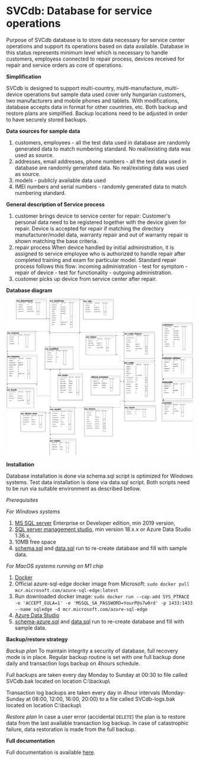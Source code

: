 # SVCdb: Database for service operations
Purpose of SVCdb database is to store data necessary for service center operations and support its operations based on data available. Database in this status represents minimum level which is necessary to handle customers, employess connected to repair process, devices received for repair and service orders as core of operations.

**Simplification**

SVCdb is designed to support multi-country, multi-manufacture, multi-device operations but sample data used cover only hungarian customers, two manufacturers and mobile phones and tablets. With modifications, database accepts data in format for other countries, etc. 
Both backup and restore plans are simplified. Backup locations need to be adjusted in order to have securely stored backups.

**Data sources for sample data**
1. customers, employees - all the test data used in database are randomly generated data to match numbering standard. No real/existing data was used as source.
2. addresses, email addresses, phone numbers - all the test data used in database are randomly generated data. No real/existing data was used as source.
3. models - publicly available data used
4. IMEI numbers and serial numbers - randomly generated data to match numbering standard.

**General description of Service process** 
1. customer brings device to service center for repair:
Customer's personal data need to be registered together with the device given for repair. Device is accepted for repair if matching the directory manufacturer/model data, warranty repair and out of warranty repair is shown matching the base criteria. 
2. repair process
When device handled by initial administration, it is assigned to service employee who is authorized to handle repair after completed training and exam for particular model. Standard repair process follows this flow: 
	incoming administration - test for symptom - repair of device - test for functionality - outgoing administration.
3. customer picks up device from service center after repair.

**Database diagram**

![diagram.png](diagram.png)

**Installation**

Database installation is done via schema.sql script is optimized for Windows systems.
Test data installation is done via data.sql script.
Both scripts need to be run via suitable environment as described bellow.

_Prerequisites_

_For Windows systems_
1) [MS SQL server](https://www.microsoft.com/en-us/sql-server/sql-server-downloads) Enterprise or Developer edition, min 2019 version,
2) [SQL server management studio](https://docs.microsoft.com/en-us/sql/ssms/download-sql-server-management-studio-ssms?view=sql-server-ver16), min version 18.x.x or Azure Data Studio 1.36.x,
3) 10MB free space 
4) [schema.sql](schema.sql) and [data.sql](data.sql) run to re-create database and fill with sample data.

_For MacOS systems running on M1 chip_
1) [Docker](https://docs.docker.com/desktop/install/mac-install/)
2) Official azure-sql-edge docker image from Microsoft: `sudo docker pull mcr.microsoft.com/azure-sql-edge:latest`
3) Run downloaded docker image: `sudo docker run --cap-add SYS_PTRACE -e 'ACCEPT_EULA=1' -e 'MSSQL_SA_PASSWORD=YourP@s7w0rd' -p 1433:1433 --name sqledge -d mcr.microsoft.com/azure-sql-edge`
4) [Azure Data Studio](https://docs.microsoft.com/en-us/sql/azure-data-studio/download-azure-data-studio?view=sql-server-ver16)
5) [schema-azure.sql](schema-azure.sql) and [data.sql](data.sql) run to re-create database and fill with sample data.


**Backup/restore strategy**

_Backup plan_
To maintain integrity a security of database, full recovery mode is in place. Regular backup routine is set with one full backup done daily and transaction logs backup on 4hours schedule.

Full backups are taken every day Monday to Sunday at 00:30 to file called SVCdb.bak located on location C:\backup\

Transaction log backups are taken every day in 4hour intervals (Monday-Sunday at 08:00, 12:00, 16:00, 20:00) to a file called SVCdb-logs.bak located on location C:\backup\
	
_Restore plan_
In case a user error (accidental `DELETE`) the plan is to restore data from the last available transaction log backup. In case of catastrophic failure, data restoration is made from the full backup.

**Full documentation**

Full documentation is available [here](SVCdb_documentation_en.pdf).





